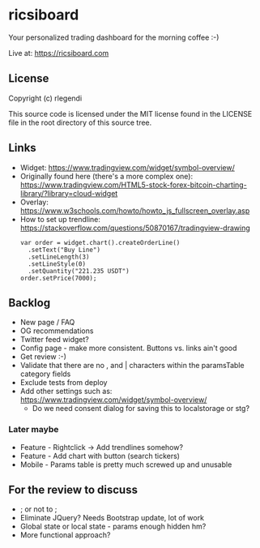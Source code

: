 # ricsiboard

Your personalized trading dashboard for the morning coffee :-)

Live at: https://ricsiboard.com

## License

Copyright (c) rlegendi

This source code is licensed under the MIT license found in the
LICENSE file in the root directory of this source tree.

## Links

* Widget: https://www.tradingview.com/widget/symbol-overview/
* Originally found here (there's a more complex one): https://www.tradingview.com/HTML5-stock-forex-bitcoin-charting-library/?library=cloud-widget
* Overlay: https://www.w3schools.com/howto/howto_js_fullscreen_overlay.asp
* How to set up trendline: https://stackoverflow.com/questions/50870167/tradingview-drawing
	```
	var order = widget.chart().createOrderLine()
	  .setText("Buy Line")
	  .setLineLength(3)
	  .setLineStyle(0)
	  .setQuantity("221.235 USDT")
	order.setPrice(7000);
	```

## Backlog

* New page / FAQ
* OG recommendations
* Twitter feed widget?
* Config page - make more consistent. Buttons vs. links ain't good
* Get review :-)
* Validate that there are no , and | characters within the paramsTable category fields
* Exclude tests from deploy
* Add other settings such as: https://www.tradingview.com/widget/symbol-overview/
  * Do we need consent dialog for saving this to localstorage or stg?

### Later maybe

* Feature - Rightclick -> Add trendlines somehow?
* Feature - Add chart with button (search tickers)
* Mobile - Params table is pretty much screwed up and unusable

## For the review to discuss

* ; or not to ;
* Eliminate JQuery? Needs Bootstrap update, lot of work
* Global state or local state - params enough hidden hm?
* More functional approach?
